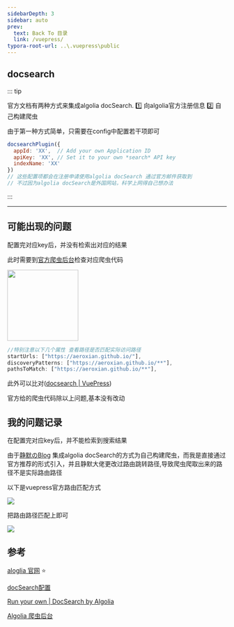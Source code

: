 ```yaml
---
sidebarDepth: 3
sidebar: auto
prev:
  text: Back To 目录
  link: /vuepress/
typora-root-url: ..\.vuepress\public
---
```


## docsearch

::: tip 

官方文档有两种方式来集成algolia docSearch. :one: 向algolia官方注册信息 :two: 自己构建爬虫

由于第一种方式简单，只需要在config中配置若干项即可

```js
docsearchPlugin({
  appId: 'XX',  // Add your own Application ID
  apiKey: 'XX', // Set it to your own *search* API key
  indexName: 'XX'
})
// 这些配置项都会在注册申请使用algolia docSearch 通过官方邮件获取到
// 不过因为algolia docSearch是外国网站，科学上网得自己想办法
```

:::

----------

## 可能出现的问题

配置完对应key后，并没有检索出对应的结果

此时需要到[官方爬虫后台](https://crawler.algolia.com/admin)检查对应爬虫代码

<img src="../.vuepress/public../.vuepress/public/images/vuepress/2023-03-21-15-18-42-image.png" title="" alt="" width="163">

```js
//特别注意以下几个属性 查看路径是否匹配实际访问路径
startUrls: ["https://aeroxian.github.io/"],
discoveryPatterns: ["https://aeroxian.github.io/**"],
pathsToMatch: ["https://aeroxian.github.io/**"],
```

此外可以比对([docsearch | VuePress](https://v2.vuepress.vuejs.org/zh/reference/plugin/docsearch.html#%E4%BD%BF%E7%94%A8%E6%96%B9%E6%B3%95))

官方给的爬虫代码除以上问题,基本没有改动

## 我的问题记录

在配置完对应key后，并不能检索到搜索结果

由于[静默のBlog](https://q10viking.github.io/vuepress/) 集成algolia docSearch的方式为自己构建爬虫，而我是直接通过官方推荐的形式引入，并且静默大佬更改过路由跳转路径,导致爬虫爬取出来的路径不是实际路由路径

以下是vuepress官方路由匹配方式

![](../.vuepress/public../.vuepress/public/images/vuepress/2023-03-21-15-06-00-image.png)

把路由路径匹配上即可

![](../.vuepress/public../.vuepress/public/images/vuepress/2023-03-21-15-30-45-image.png)

## 参考

[aloglia 官网](https://www.algolia.com/) :star:

[docSearch配置](https://v2.vuepress.vuejs.org/zh/reference/plugin/docsearch.html#%E5%AE%89%E8%A3%85)

[Run your own | DocSearch by Algolia](https://docsearch.algolia.com/docs/legacy/run-your-own/#set-up-your-environment)

[Algolia 爬虫后台](https://crawler.algolia.com/admin)
